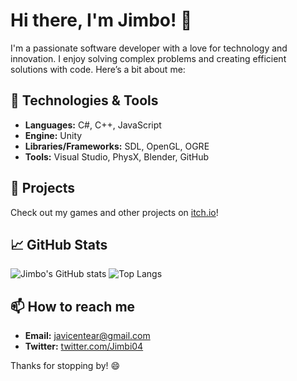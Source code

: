 # Hi there, I'm Jimbo! 👋

I'm a passionate software developer with a love for technology and innovation. I enjoy solving complex problems and creating efficient solutions with code. Here’s a bit about me:

## 🔧 Technologies & Tools

- **Languages:** C#, C++, JavaScript
- **Engine:** Unity
- **Libraries/Frameworks:** SDL, OpenGL, OGRE
- **Tools:** Visual Studio, PhysX, Blender, GitHub

## 🚀 Projects

Check out my games and other projects on [itch.io](https://itsjimbo.itch.io)!

## 📈 GitHub Stats

![Jimbo's GitHub stats](https://github-readme-stats.vercel.app/api?username=itsJ1mbo&show_icons=true&theme=radical)
![Top Langs](https://github-readme-stats.vercel.app/api/top-langs/?username=itsJ1mbo&layout=compact&theme=radical)

## 📫 How to reach me

- **Email:** javicentear@gmail.com
- **Twitter:** [twitter.com/Jimbi04](https://twitter.com/Jimbi04)

Thanks for stopping by! 😄
